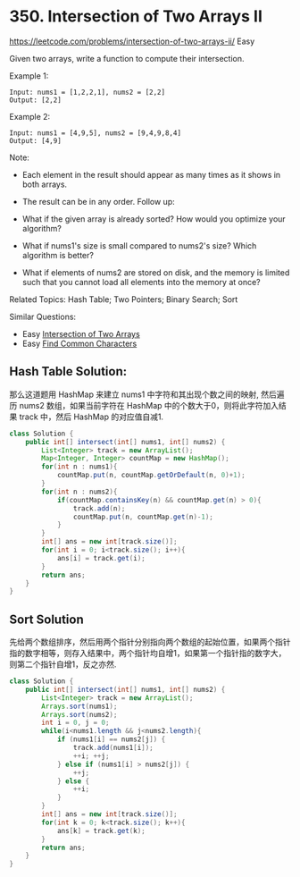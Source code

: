# 350. Intersection of Two Arrays II
<https://leetcode.com/problems/intersection-of-two-arrays-ii/>
Easy

Given two arrays, write a function to compute their intersection.

Example 1:

    Input: nums1 = [1,2,2,1], nums2 = [2,2]
    Output: [2,2]
Example 2:

    Input: nums1 = [4,9,5], nums2 = [9,4,9,8,4]
    Output: [4,9]
Note:

* Each element in the result should appear as many times as it shows in both arrays.
* The result can be in any order.
Follow up:

* What if the given array is already sorted? How would you optimize your algorithm?
* What if nums1's size is small compared to nums2's size? Which algorithm is better?
* What if elements of nums2 are stored on disk, and the memory is limited such that you cannot load all elements into the memory at once?

Related Topics: Hash Table; Two Pointers; Binary Search; Sort

Similar Questions: 
* Easy [Intersection of Two Arrays](https://leetcode.com/problems/intersection-of-two-arrays/)
* Easy [Find Common Characters](https://leetcode.com/problems/find-common-characters/)


## Hash Table Solution: 
那么这道题用 HashMap 来建立 nums1 中字符和其出现个数之间的映射, 然后遍历 nums2 数组，如果当前字符在 HashMap 中的个数大于0，则将此字符加入结果 track 中，然后 HashMap 的对应值自减1.
```java
class Solution {
    public int[] intersect(int[] nums1, int[] nums2) {
        List<Integer> track = new ArrayList();
        Map<Integer, Integer> countMap = new HashMap();
        for(int n : nums1){
            countMap.put(n, countMap.getOrDefault(n, 0)+1);
        }
        for(int n : nums2){
            if(countMap.containsKey(n) && countMap.get(n) > 0){
                track.add(n);
                countMap.put(n, countMap.get(n)-1);
            }
        }
        int[] ans = new int[track.size()];
        for(int i = 0; i<track.size(); i++){
            ans[i] = track.get(i);
        }
        return ans;
    }
}
```

## Sort Solution
先给两个数组排序，然后用两个指针分别指向两个数组的起始位置，如果两个指针指的数字相等，则存入结果中，两个指针均自增1，如果第一个指针指的数字大，则第二个指针自增1，反之亦然.

```java
class Solution {
    public int[] intersect(int[] nums1, int[] nums2) {
        List<Integer> track = new ArrayList();
        Arrays.sort(nums1);
        Arrays.sort(nums2);
        int i = 0, j = 0;
        while(i<nums1.length && j<nums2.length){
            if (nums1[i] == nums2[j]) {
                track.add(nums1[i]);
                ++i; ++j;
            } else if (nums1[i] > nums2[j]) {
                ++j;
            } else {
                ++i;
            }
        }
        int[] ans = new int[track.size()];
        for(int k = 0; k<track.size(); k++){
            ans[k] = track.get(k);
        }
        return ans;
    }
}
```